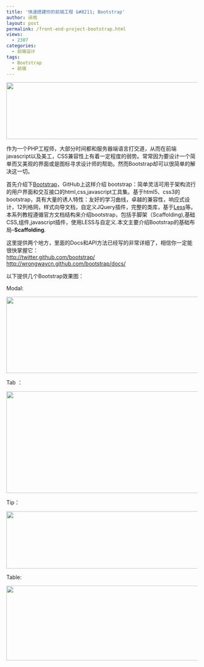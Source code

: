 ```yaml
---
title: '快速搭建你的前端工程 &#8211; Bootstrap'
author: 谇雨
layout: post
permalink: /front-end-project-bootstrap.html
views:
  - 2307
categories:
  - 前端设计
tags:
  - Bootstrap
  - 前端
---
```

[<img class="alignnone size-full wp-image-688" title="快速搭建你的前端工程 - Bootstrap" src="http://www.crackedzone.com/wp-content/uploads/2012/10/bootstrap-0.jpg" alt="" width="590" height="150" />][1]

作为一个PHP工程师，大部分时间都和服务器端语言打交道，从而在前端javascript以及美工，CSS兼容性上有着一定程度的弱势。常常因为要设计一个简单而又美观的界面或是图标寻求设计师的帮助。然而Bootstrap却可以很简单的解决这一切。

<!--more-->

首先介绍下[Bootstrap][2]，GitHub上这样介绍 bootstrap：简单灵活可用于架构流行的用户界面和交互接口的html,css,javascript工具集。基于html5、css3的bootstrap，具有大量的诱人特性：友好的学习曲线，卓越的兼容性，响应式设计，12列格网，样式向导文档，自定义JQuery插件，完整的类库，基于[Less][3]等。本系列教程遵循官方文档结构来介绍bootstrap，包括手脚架（Scaffolding),基础CSS,组件,javascript插件，使用LESS与自定义.本文主要介绍Bootstrap的基础布局&#8211;**Scaffolding**.

这里提供两个地方，里面的Docs和API方法已经写的非常详细了，相信你一定能很快掌握它：  
[http://twitter.github.com/bootstrap/  
][2]<http://wrongwaycn.github.com/bootstrap/docs/>

以下提供几个Bootstrap效果图：

Modal:

[<img class="alignnone size-full wp-image-669" title="bootstrap-1" src="http://www.crackedzone.com/wp-content/uploads/2012/10/bootstrap-1.jpg" alt="" width="619" height="201" />][4]

Tab ：

[<img class="alignnone size-full wp-image-670" title="bootstrap-2" src="http://www.crackedzone.com/wp-content/uploads/2012/10/bootstrap-2.jpg" alt="" width="678" height="268" />][5]

Tip：

[<img class="alignnone size-full wp-image-671" title="bootstrap-3" src="http://www.crackedzone.com/wp-content/uploads/2012/10/bootstrap-3.jpg" alt="" width="679" height="151" />][6]

Table:

[<img class="alignnone size-full wp-image-672" title="bootstrap-4" src="http://www.crackedzone.com/wp-content/uploads/2012/10/bootstrap-4.jpg" alt="" width="676" height="197" />][7]

 [1]: http://www.crackedzone.com/wp-content/uploads/2012/10/bootstrap-0.jpg
 [2]: http://twitter.github.com/bootstrap/
 [3]: http://lesscss.org/
 [4]: http://www.crackedzone.com/wp-content/uploads/2012/10/bootstrap-1.jpg
 [5]: http://www.crackedzone.com/wp-content/uploads/2012/10/bootstrap-2.jpg
 [6]: http://www.crackedzone.com/wp-content/uploads/2012/10/bootstrap-3.jpg
 [7]: http://www.crackedzone.com/wp-content/uploads/2012/10/bootstrap-4.jpg